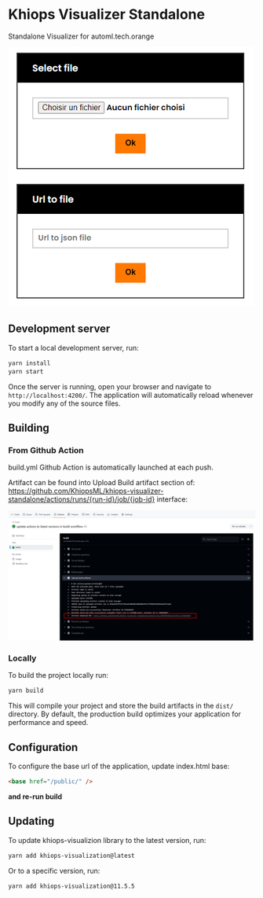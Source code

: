 # Khiops Visualizer Standalone

Standalone Visualizer for automl.tech.orange

<img src="https://raw.githubusercontent.com/KhiopsML/khiops-visualizer-standalone/refs/heads/main/public/demo.png"/>

## Development server

To start a local development server, run:

```bash
yarn install
yarn start
```

Once the server is running, open your browser and navigate to `http://localhost:4200/`. The application will automatically reload whenever you modify any of the source files.

## Building

### From Github Action

build.yml Github Action is automatically launched at each push.

Artifact can be found into Upload Build artifact section of:
https://github.com/KhiopsML/khiops-visualizer-standalone/actions/runs/{run-id}/job/{job-id} interface:

<img src="https://raw.githubusercontent.com/KhiopsML/khiops-visualizer-standalone/refs/heads/main/public/build.png"/>

### Locally

To build the project locally run:

```bash
yarn build
```

This will compile your project and store the build artifacts in the `dist/` directory. By default, the production build optimizes your application for performance and speed.

## Configuration

To configure the base url of the application, update index.html base:

```html
<base href="/public/" />
```

**and re-run build**

## Updating

To update khiops-visualizion library to the latest version, run:

```bash
yarn add khiops-visualization@latest
```
Or to a specific version, run:

```bash
yarn add khiops-visualization@11.5.5
```
